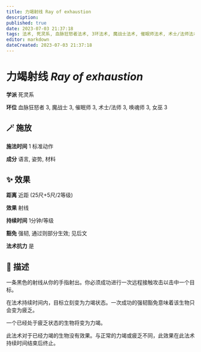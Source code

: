 ```yaml
---
title: 力竭射线 Ray of exhaustion
description: 
published: true
date: 2023-07-03 21:37:18
tags: 法术, 死灵系, 血脉狂怒者法术, 3环法术, 魔战士法术, 催眠师法术, 术士/法师法术, 唤魂师法术, 女巫法术
editor: markdown
dateCreated: 2023-07-03 21:37:18
---
```


# **力竭射线** *Ray of exhaustion*

**学派** 死灵系 

**环位** 血脉狂怒者 3, 魔战士 3, 催眠师 3, 术士/法师 3, 唤魂师 3, 女巫 3

## 🪄 施放

**施法时间** 1 标准动作

**成分** 语言, 姿势, 材料

## ✨ 效果  

**距离** 近距 (25尺+5尺/2等级) 

**效果** 射线 

**持续时间** 1分钟/等级 

**豁免** 强韧, 通过则部分生效; 见后文

**法术抗力** 是

## 📖 描述

一条黑色的射线从你的手指射出。你必须成功进行一次远程接触攻击以击中一个目标。

在法术持续时间内，目标立刻变为力竭状态。一次成功的强韧豁免意味着该生物只会变为疲乏。

一个已经处于疲乏状态的生物将变为力竭。

此法术对于已经力竭的生物没有效果。与正常的力竭或疲乏不同，此效果在此法术持续时间结束后终止。
    